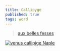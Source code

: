 ```yaml
---
title: Callipyge
published: true
tags: word
---
```

> [aux belles fesses](https://www.laculturegenerale.com/callipyge-definition-signification-exemple/)

[![venus callipige Naple](https://upload.wikimedia.org/wikipedia/commons/thumb/b/b7/Venere_Callipige_Napoli.jpg/500px-Venere_Callipige_Napoli.jpg)]()

